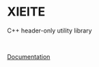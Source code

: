 # **XIEITE**
C++ header-only utility library

<br/>

[Documentation](https://github.com/Eczbek/xieite/tree/main/docs/xieite.md)
